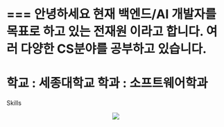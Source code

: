 ===
안녕하세요 
현재 백엔드/AI 개발자를 목표로 하고 있는 전재원 이라고 합니다.
여러 다양한 CS분야를 공부하고 있습니다.
===
학교 : 세종대학교
학과 : 소프트웨어학과
===
Skills
<div align='center'>
  <img src="https://img.shields.io/badge/Python-3776AB?style=flat&logo=Python&logoColor=white"/>
</div>
